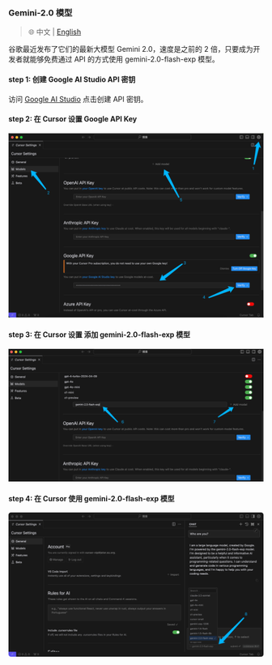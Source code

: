 ### Gemini-2.0 模型

> 🌐️ 中文 | [English](models-gemini-2.0.md)

谷歌最近发布了它们的最新大模型 Gemini 2.0，速度是之前的 2 倍，只要成为开发者就能够免费通过 API 的方式使用 gemini-2.0-flash-exp 模型。

#### step 1: 创建 Google AI Studio API 密钥
访问 [Google AI Studio](https://aistudio.google.com/app/apikey?hl=zh-cn) 点击创建 API 密钥。

#### step 2: 在 Cursor 设置 Google API Key
![img.png](img/models-gemini-2.0-1.png)

#### step 3: 在 Cursor 设置 添加 gemini-2.0-flash-exp 模型
![img.png](img/models-gemini-2.0-2.png)

#### step 4: 在 Cursor 使用 gemini-2.0-flash-exp 模型
![img.png](img/models-gemini-2.0-3.png)